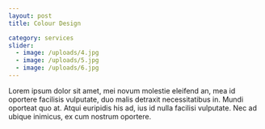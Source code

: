 ```yaml
---
layout: post
title: Colour Design

category: services
slider:
  - image: /uploads/4.jpg
  - image: /uploads/5.jpg
  - image: /uploads/6.jpg
---
```


Lorem ipsum dolor sit amet, mei novum molestie eleifend an, mea id oportere facilisis vulputate, duo malis detraxit necessitatibus in. Mundi oporteat quo at. Atqui euripidis his ad, ius id nulla facilisi vulputate. Nec ad ubique inimicus, ex cum nostrum oportere.